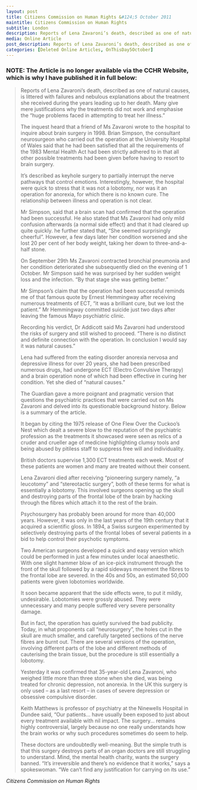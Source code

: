 ```yaml
---
layout: post
title: Citizens Commission on Human Rights &#124;5 October 2011
maintitle: Citizens Commission on Human Rights
subtitle: London
description: Reports of Lena Zavaroni’s death, described as one of natural causes, is littered with failures and nebulous explanations about the treatment she received during the years leading up to her death. Many give mere justifications why the treatments did not work and emphasise the “huge problems faced in attempting to treat her illness.”
media: Online Article
post_description: Reports of Lena Zavaroni’s death, described as one of natural causes, is littered with failures and nebulous explanations about the treatment she received during the years leading up to her death. Many give mere justifications why the treatments did not work and emphasise the “huge problems faced in attempting to treat her illness.”
categories: [Deleted Online Articles, OnThisDay5October]
---
```


### **NOTE:** The Article is no longer available via the CCHR Website, which is why I have published it in full below:

> Reports of Lena Zavaroni’s death, described as one of natural causes, is littered with failures and nebulous explanations about the treatment she received during the years leading up to her death. Many give mere justifications why the treatments did not work and emphasise the “huge problems faced in attempting to treat her illness.”
>
> The inquest heard that a friend of Ms Zavaroni wrote to the hospital to inquire about brain surgery in 1998. Brian Simpson, the consultant neurosurgeon who carried out the operation at the University Hospital of Wales said that he had been satisfied that all the requirements of the 1983 Mental Health Act had been strictly adhered to in that all other possible treatments had been given before having to resort to brain surgery.
>
> It’s described as keyhole surgery to partially interrupt the nerve pathways that control emotions. Interestingly, however, the hospital were quick to stress that it was not a lobotomy, nor was it an operation for anorexia, for which there is no known cure. The relationship between illness and operation is not clear.
>
> Mr Simpson, said that a brain scan had confirmed that the operation had been successful. He also stated that Ms Zavaroni had only mild confusion afterwards (a normal side effect) and that it had cleared up quite quickly. he further stated that,  “She seemed surprisingly cheerful”. However, a few days later her condition worsened and she lost 20 per cent of her body weight, taking her down to three-and-a-half stone.
>
> On September 29th Ms Zavaroni contracted bronchial pneumonia and her condition deteriorated she subsequently died on the evening of 1 October. Mr Simpson said he was surprised by her sudden weight loss and the infection. “By that stage she was getting better.”
>
> Mr Simpson’s claim that the operation had been successful reminds me of that famous quote by Ernest Hemmingway after receiving numerous treatments of ECT, “it was a brilliant cure, but we lost the patient.” Mr Hemmingway committed suicide just two days after leaving the famous Mayo psychiatric clinic.
>
> Recording his verdict, Dr Addicott said Ms Zavaroni had understood the risks of surgery and still wished to proceed. “There is no distinct and definite connection with the operation. In conclusion I would say it was natural causes.”
>
> Lena had suffered from the eating disorder anorexia nervosa and depressive illness for over 20 years, she had been prescribed numerous drugs, had undergone ECT (Electro Convulsive Therapy) and a brain operation none of which had been effective in curing her condition. Yet she died of “natural causes.”
>
> The Guardian gave a more poignant and pragmatic version that questions the psychiatric practices that were carried out on Ms Zavaroni and delved into its questionable background history. Below is a summary of the article.
>
> It began by citing the 1975 release of One Flew Over the Cuckoo’s Nest which dealt a severe blow to the reputation of the psychiatric profession as the treatments it showcased were seen as relics of a cruder and crueller age of medicine highlighting clumsy tools and being abused by pitiless staff to suppress free will and individuality.
>
> British doctors supervise 1,300 ECT treatments each week. Most of these patients are women and many are treated without their consent.
>
> Lena Zavaroni died after receiving “pioneering surgery namely, “a leucotomy” and “stereotactic surgery”, both of these terms for what is essentially a lobotomy. This involved surgeons opening up the skull and destroying parts of the frontal lobe of the brain by hacking through the fibres which attach it to the rest of the brain.
>
> Psychosurgery has probably been around for more than 40,000 years. However, it was only in the last years of the 19th century that it acquired a scientific gloss. In 1894, a Swiss surgeon experimented by selectively destroying parts of the frontal lobes of several patients in a bid to help control their psychotic symptoms.
>
> Two American surgeons developed a quick and easy version which could be performed in just a few minutes under local anaesthetic. With one slight hammer blow of an ice-pick instrument through the front of the skull followed by a rapid sideways movement the fibres to the frontal lobe are severed. In the 40s and 50s, an estimated 50,000 patients were given lobotomies worldwide.
>
> It soon became apparent that the side effects were, to put it mildly, undesirable. Lobotomies were grossly abused. They were unnecessary and many people suffered very severe personality damage.
>
> But in fact, the operation has quietly survived the bad publicity. Today, in what proponents call “neurosurgery”, the holes cut in the skull are much smaller, and carefully targeted sections of the nerve fibres are burnt out. There are several versions of the operation, involving different parts of the lobe and different methods of cauterising the brain tissue, but the procedure is still essentially a lobotomy.
>
> Yesterday it was confirmed that 35-year-old Lena Zavaroni, who weighed little more than three stone when she died, was being treated for chronic depression, not anorexia. In the UK this surgery is only used – as a last resort – in cases of severe depression or obsessive compulsive disorder.
>
> Keith Matthews is professor of psychiatry at the Ninewells Hospital in Dundee said, “Our patients… have usually been exposed to just about every treatment available with nil impact. The surgery… remains highly controversial, largely because no one really understands how the brain works or why such procedures sometimes do seem to help.
>
> These doctors are undoubtedly well-meaning. But the simple truth is that this surgery destroys parts of an organ doctors are still struggling to understand. Mind, the mental health charity, wants the surgery banned. “It’s irreversible and there’s no evidence that it works,” says a spokeswoman. “We can’t find any justification for carrying on its use.”

<cite>Citizens Commission on Human Rights</cite>

